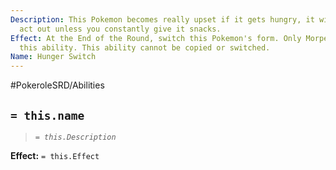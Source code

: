 ```yaml
---
Description: This Pokemon becomes really upset if it gets hungry, it will bite and
  act out unless you constantly give it snacks.
Effect: At the End of the Round, switch this Pokemon's form. Only Morpeko may have
  this ability. This ability cannot be copied or switched.
Name: Hunger Switch
---
```


#PokeroleSRD/Abilities

## `= this.name`

> *`= this.Description`*

**Effect:** `= this.Effect`
